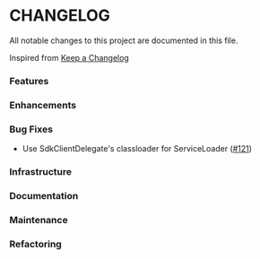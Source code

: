 # CHANGELOG
All notable changes to this project are documented in this file.

Inspired from [Keep a Changelog](https://keepachangelog.com/en/1.1.0/)

### Features
### Enhancements
### Bug Fixes
- Use SdkClientDelegate's classloader for ServiceLoader ([#121](https://github.com/opensearch-project/opensearch-remote-metadata-sdk/pull/121))

### Infrastructure
### Documentation
### Maintenance
### Refactoring
